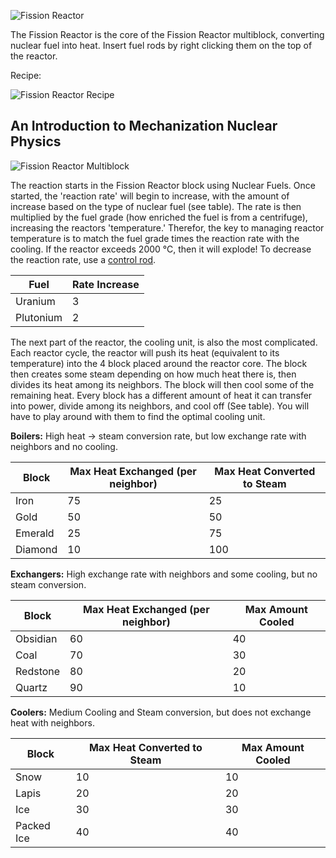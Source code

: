 ![Fission Reactor](https://i.imgur.com/zXcoy8d.png?1)

The Fission Reactor is the core of the Fission Reactor multiblock, converting nuclear fuel into heat. Insert fuel rods by right clicking them on the top of the reactor.

Recipe:

![Fission Reactor Recipe](https://i.imgur.com/WLlB6sm.png?1)

## An Introduction to Mechanization Nuclear Physics

![Fission Reactor Multiblock](https://i.imgur.com/Gmf4LQF.png)

The reaction starts in the Fission Reactor block using Nuclear Fuels. Once started, the 'reaction rate' will begin to increase, with the amount of increase based on the type of nuclear fuel (see table). The rate is then multiplied by the fuel grade (how enriched the fuel is from a centrifuge), increasing the reactors 'temperature.' Therefor, the key to managing reactor temperature is to match the fuel grade times the reaction rate with the cooling. If the reactor exceeds 2000 °C, then it will explode! To decrease the reaction rate, use a [control rod](https://github.com/ImCoolYeah105/Mechanization/wiki/Control-Rod).

| Fuel | Rate Increase |
|------|---------------|
| Uranium | 3 |
| Plutonium | 2 |

The next part of the reactor, the cooling unit, is also the most complicated. Each reactor cycle, the reactor will push its heat (equivalent to its temperature) into the 4 block placed around the reactor core. The block then creates some steam depending on how much heat there is, then divides its heat among its neighbors. The block will then cool some of the remaining heat. Every block has a different amount of heat it can transfer into power, divide among its neighbors, and cool off (See table). You will have to play around with them to find the optimal cooling unit.

**Boilers:** High heat -> steam conversion rate, but low exchange rate with neighbors and no cooling.

| Block | Max Heat Exchanged (per neighbor) | Max Heat Converted to Steam |
|-------|-----------------------------------|-----------------------------|
| Iron | 75 | 25 |
| Gold | 50 | 50 |
| Emerald | 25 | 75 |
| Diamond | 10 | 100 |

**Exchangers:** High exchange rate with neighbors and some cooling, but no steam conversion.

| Block | Max Heat Exchanged (per neighbor) | Max Amount Cooled |
|-------|-----------------------------------|-------------------|
| Obsidian | 60 | 40 |
| Coal | 70 | 30 |
| Redstone | 80 | 20 |
| Quartz | 90 | 10 |

**Coolers:** Medium Cooling and Steam conversion, but does not exchange heat with neighbors.

| Block | Max Heat Converted to Steam | Max Amount Cooled |
|-------|-----------------------------------|-------------------|
| Snow | 10 | 10 |
| Lapis | 20 | 20 |
| Ice | 30 | 30 |
| Packed Ice | 40 | 40 |